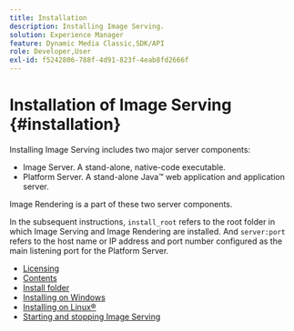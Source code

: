 ```yaml
---
title: Installation
description: Installing Image Serving.
solution: Experience Manager
feature: Dynamic Media Classic,SDK/API
role: Developer,User
exl-id: f5242806-788f-4d91-823f-4eab8fd2666f
---
```

# Installation of Image Serving {#installation}

Installing Image Serving includes two major server components: 

* Image Server. A stand-alone, native-code executable.
* Platform Server. A stand-alone Java™ web application and application server.

Image Rendering is a part of these two server components.

In the subsequent instructions, `install_root` refers to the root folder in which Image Serving and Image Rendering are installed. And `server:port` refers to the host name or IP address and port number configured as the main listening port for the Platform Server.

* [Licensing](c-licensing.md)
* [Contents](c-contents.md)
* [Install folder](c-install-folder.md)
* [Installing on Windows](t-installing-on-windows/t-installing-on-windows.md)
* [Installing on Linux®](c-installing-linux/c-installing-linux.md)
* [Starting and stopping Image Serving](t-starting-and-stopping/t-starting-and-stopping.md)
